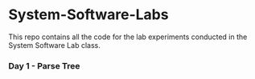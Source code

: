 # System-Software-Labs

This repo contains all the code for the lab experiments conducted in the System Software Lab class.

### Day 1 - Parse Tree
